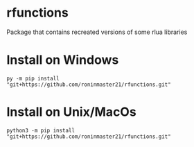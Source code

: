 # rfunctions
Package that contains recreated versions of some rlua libraries
# Install on Windows
```
py -m pip install "git+https://github.com/roninmaster21/rfunctions.git"
```
# Install on Unix/MacOs
```
python3 -m pip install "git+https://github.com/roninmaster21/rfunctions.git"
```

